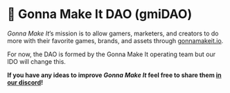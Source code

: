 # 🦧 Gonna Make It DAO (gmiDAO)

_Gonna Make It_’s mission is to allow gamers, marketers, and creators to do more with their favorite games, brands, and assets through [gonnamakeit.io](https://gonnamakeit.io).

For now, the DAO is formed by the Gonna Make It operating team but our IDO will change this.

**If you have any ideas to improve **_**Gonna Make It**_ **feel free to** **share them** [**in our discord**](https://discord.gg/rAnhpNqQmq)**!**
